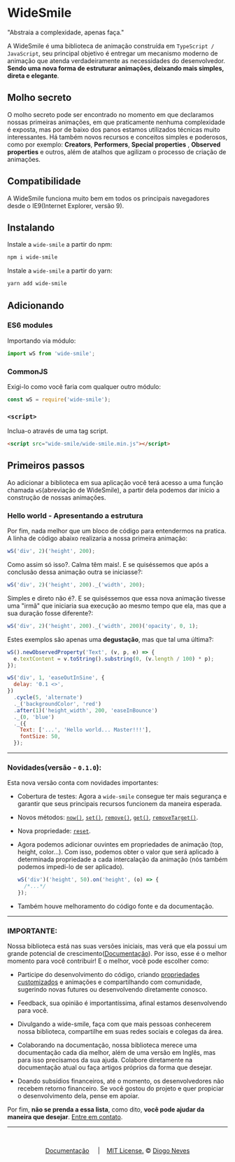 ﻿# WideSmile

"Abstraia a complexidade, apenas faça."

A WideSmile é uma biblioteca de animação construída em `TypeScript / JavaScript`, seu principal objetivo é entregar um mecanismo moderno de animação que atenda verdadeiramente as necessidades do desenvolvedor. **Sendo uma nova forma de estruturar animações, deixando mais simples, direta e elegante**.

## Molho secreto

O molho secreto pode ser encontrado no momento em que declaramos nossas primeiras animações, em que praticamente nenhuma complexidade é exposta, mas por de baixo dos panos estamos utilizados técnicas muito interessantes. Há também novos recursos e conceitos simples e poderosos, como por exemplo: **Creators**, **Performers**, **Special properties** , **Observed properties** e outros, além de atalhos que agilizam o processo de criação de animações.

## Compatibilidade

A WideSmile funciona muito bem em todos os principais navegadores desde o IE9(Internet Explorer, versão 9).

## Instalando

Instale a `wide-smile` a partir do npm:

```bash
npm i wide-smile
```

Instale a `wide-smile` a partir do yarn:

```bash
yarn add wide-smile
```

## Adicionando

### ES6 modules

Importando via módulo:

```javascript
import wS from 'wide-smile';
```

### CommonJS

Exigi-lo como você faria com qualquer outro módulo:

```javascript
const wS = require('wide-smile');
```

### `<script>`

Inclua-o através de uma tag script.

```html
<script src="wide-smile/wide-smile.min.js"></script>
```

## Primeiros passos

Ao adicionar a biblioteca em sua aplicação você terá acesso a uma função chamada `wS`(abreviação de WideSmile), a partir dela podemos dar início a construção de nossas animações.

### Hello world - Apresentando a estrutura

Por fim, nada melhor que um bloco de código para entendermos na pratica. A linha de código abaixo realizaria a nossa primeira animação:

```javascript
wS('div', 2)('height', 200);
```

Como assim só isso?. Calma têm mais!. E se quiséssemos que após a conclusão dessa animação outra se iniciasse?:

```javascript
wS('div', 2)('height', 200)._('width', 200);
```

Simples e direto não é?. E se quiséssemos que essa nova animação tivesse uma "irmã" que iniciaria sua execução ao mesmo tempo que ela, mas que a sua duração fosse diferente?:

```javascript
wS('div', 2)('height', 200)._('width', 200)('opacity', 0, 1);
```

Estes exemplos são apenas uma **degustação**, mas que tal uma última?:

```javascript
wS().newObservedProperty('Text', (v, p, e) => {
  e.textContent = v.toString().substring(0, (v.length / 100) * p);
});

wS('div', 1, 'easeOutInSine', {
  delay: '0.1 <>',
})
  .cycle(5, 'alternate')
  ._('backgroundColor', 'red')
  .after(1)('height_width', 200, 'easeInBounce')
  ._(0, 'blue')
  ._({
    Text: ['...', 'Hello world... Master!!!'],
    fontSize: 50,
  });
```

---

### Novidades(versão - `0.1.0`):

Esta nova versão conta com novidades importantes:

- Cobertura de testes:
  Agora a `wide-smile` consegue ter mais segurança e garantir que seus principais recursos funcionem da maneira esperada.

- Novos métodos:
  [`now()`](<https://github.com/diogoneves07/wide-smile/wiki/M%C3%A9todo-now()>), [`set()`](<https://github.com/diogoneves07/wide-smile/wiki/M%C3%A9todo-set()>), [`remove()`](<https://github.com/diogoneves07/wide-smile/wiki/M%C3%A9todo-remove()>), [`get()`](<https://github.com/diogoneves07/wide-smile/wiki/M%C3%A9todo-get()>), [`removeTarget()`](<https://github.com/diogoneves07/wide-smile/wiki/M%C3%A9todo-removeTarget()>).

- Nova propriedade:
  [`reset`](https://github.com/diogoneves07/wide-smile/wiki/Propriedade-reset).

- Agora podemos adicionar ouvintes em propriedades de animação (top, height, color...). Com isso, podemos obter o valor que será aplicado à determinada propriedade a cada intercalação da animação (nós também podemos impedi-lo de ser aplicado).
  ```javascript
  wS('div')('height', 50).on('height', (o) => {
    /*...*/
  });
  ```
- Também houve melhoramento do código fonte e da documentação.

---

### IMPORTANTE:

Nossa biblioteca está nas suas versões iniciais, mas verá que ela possui um grande potencial de crescimento([Documentação](https://github.com/diogoneves07/wide-smile/wiki)). Por isso, esse é o melhor momento para você contribuir! E o melhor, você pode escolher como:

- Participe do desenvolvimento do código, criando [propriedades customizados](https://github.com/diogoneves07/wide-smile/wiki/Propriedades-customizadas-%7C-Hooks) e animações e compartilhando com comunidade, sugerindo novas futures ou desenvolvendo diretamente conosco.

- Feedback, sua opinião é importantíssima, afinal estamos desenvolvendo para você.

- Divulgando a wide-smile, faça com que mais pessoas conhecerem nossa biblioteca, compartilhe em suas redes sociais e colegas da área.

- Colaborando na documentação, nossa biblioteca merece uma documentação cada dia melhor, além de uma versão em Inglês, mas para isso precisamos da sua ajuda. Colabore diretamente na documentação atual ou faça artigos próprios da forma que desejar.

- Doando subsídios financeiros, até o momento, os desenvolvedores não recebem retorno financeiro. Se você gostou do projeto e quer propiciar o desenvolvimento dela, pense em apoiar.

Por fim, **não se prenda a essa lista**, como dito, **você pode ajudar da maneira que desejar**. [Entre em contato](mailto:ndiogo778@gmail.com).

---

<br />
<p align='center'> 
  <a href='https://github.com/diogoneves07/wide-smile/wiki'>Documentação</a> &nbsp;&nbsp;&nbsp; | &nbsp;&nbsp;&nbsp;<a href='https://github.com/diogoneves07/wide-smile/LICENSE'>MIT License.</a> © <a href='http://linkedin.com/in/diogoneves07/'>Diogo Neves</a>
</p>
